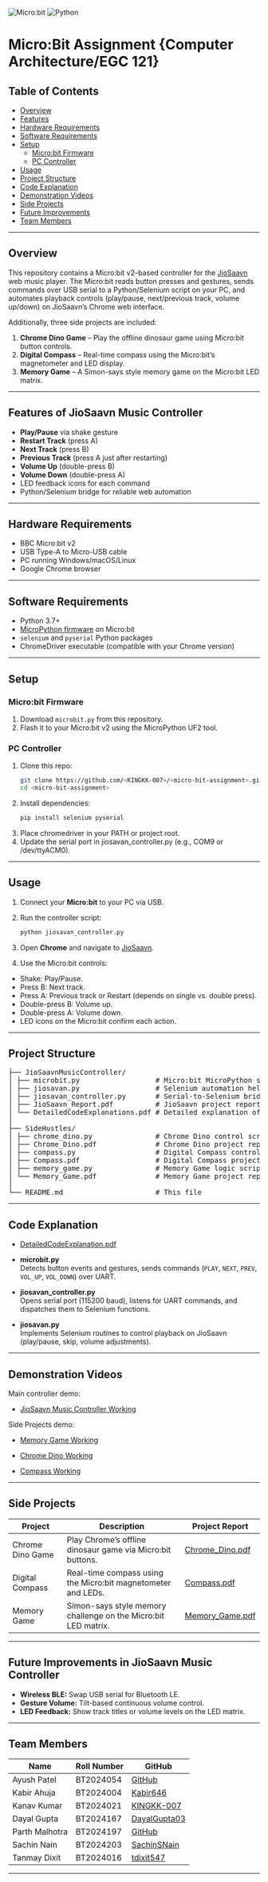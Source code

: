 ![Micro:bit](https://img.shields.io/badge/Device-Micro:bit%20v2-blue) ![Python](https://img.shields.io/badge/Language-Python3-green)

# Micro:Bit Assignment {Computer Architecture/EGC 121}

## Table of Contents
- [Overview](#overview)
- [Features](#features-of-jiosaavn-music-controller)
- [Hardware Requirements](#hardware-requirements)
- [Software Requirements](#software-requirements)
- [Setup](#setup)
  - [Micro:bit Firmware](#microbit-firmware)
  - [PC Controller](#pc-controller)
- [Usage](#usage)
- [Project Structure](#project-structure)
- [Code Explanation](#code-explanation)
- [Demonstration Videos](#demonstration-videos)
- [Side Projects](#side-projects)
- [Future Improvements](#future-improvements-in-jiosaavn-music-controller)
- [Team Members](#team-members)

---

## Overview

This repository contains a Micro:bit v2–based controller for the [JioSaavn](https://www.jiosaavn.com) web music player. The Micro:bit reads button presses and gestures, sends commands over USB serial to a Python/Selenium script on your PC, and automates playback controls (play/pause, next/previous track, volume up/down) on JioSaavn’s Chrome web interface.

Additionally, three side projects are included:
1. **Chrome Dino Game** – Play the offline dinosaur game using Micro:bit button controls.
2. **Digital Compass** – Real-time compass using the Micro:bit’s magnetometer and LED display.
3. **Memory Game** – A Simon-says style memory game on the Micro:bit LED matrix.

---

## Features of JioSaavn Music Controller

- **Play/Pause** via shake gesture
- **Restart Track** (press A)
- **Next Track** (press B)
- **Previous Track** (press A just after restarting) 
- **Volume Up** (double-press B)
- **Volume Down** (double-press A)
- LED feedback icons for each command
- Python/Selenium bridge for reliable web automation

---

## Hardware Requirements

- BBC Micro:bit v2
- USB Type-A to Micro-USB cable
- PC running Windows/macOS/Linux
- Google Chrome browser

---

## Software Requirements

- Python 3.7+
- [MicroPython firmware](https://microbit-micropython.readthedocs.io/) on Micro:bit
- `selenium` and `pyserial` Python packages
- ChromeDriver executable (compatible with your Chrome version)

---

## Setup

### Micro:bit Firmware

1. Download `microbit.py` from this repository.  
2. Flash it to your Micro:bit v2 using the MicroPython UF2 tool.

### PC Controller

1. Clone this repo:
   ```bash
   git clone https://github.com/<KINGKK-007>/<micro-bit-assignment>.git
   cd <micro-bit-assignment>

2. Install dependencies:
   ```bash
   pip install selenium pyserial
3. Place chromedriver in your PATH or project root.
4. Update the serial port in jiosavan_controller.py (e.g., COM9 or /dev/ttyACM0).

---

## Usage

1. Connect your **Micro:bit** to your PC via USB.

2. Run the controller script:

   ```bash
   python jiosavan_controller.py
3. Open **Chrome** and navigate to [JioSaavn](https://www.jiosaavn.com).
4. Use the Micro:bit controls:
- Shake: Play/Pause.
- Press B: Next track.
- Press A: Previous track or Restart (depends on single vs. double press).
- Double-press B: Volume up.
- Double-press A: Volume down.
- LED icons on the Micro:bit confirm each action.

---

## Project Structure

<pre>├── JioSaavnMusicController/
│ ├── microbit.py                  # Micro:bit MicroPython script 
│ ├── jiosavan.py                  # Selenium automation helper
│ ├── jiosavan_controller.py       # Serial-to-Selenium bridge
│ ├── JioSaavn_Report.pdf          # JioSaavn project report
│ └── DetailedCodeExplanations.pdf # Detailed explanation of main controller code
│
├── SideHustles/
│ ├── chrome_dino.py               # Chrome Dino control script
│ ├── Chrome_Dino.pdf              # Chrome Dino project report
│ ├── compass.py                   # Digital Compass control script
│ ├── Compass.pdf                  # Digital Compass project report
│ ├── memory_game.py               # Memory Game logic script
│ └── Memory_Game.pdf              # Memory Game project report
│
└── README.md                      # This file</pre>

---

## Code Explanation

- [DetailedCodeExplanation.pdf](https://drive.google.com/file/d/1-tRX-3y9bqGs4DAnv0N1B6Pl2MKri8Ud/view?usp=share_link)

- **microbit.py**  
  Detects button events and gestures, sends commands (`PLAY`, `NEXT`, `PREV`, `VOL_UP`, `VOL_DOWN`) over UART.

- **jiosavan_controller.py**  
  Opens serial port (115200 baud), listens for UART commands, and dispatches them to Selenium functions.

- **jiosavan.py**  
  Implements Selenium routines to control playback on JioSaavn (play/pause, skip, volume adjustments).

---

## Demonstration Videos 

Main controller demo:

- [JioSaavn Music Controller Working](https://drive.google.com/file/d/17tipGkDq-_PeUA8daU7xiVDqFFfhpIk-/view?usp=share_link)

Side Projects demo:

- [Memory Game Working](https://drive.google.com/file/d/1PsbJtFaRprxVQib4Qu50ni7nIJhfd5Ud/view?usp=share_link)

- [Chrome Dino Working](https://drive.google.com/file/d/1vZhc-wmto0BQOWm81tPAqW0lz1AOGBVR/view?usp=share_link)

- [Compass Working](https://drive.google.com/file/d/13PJoXrYQ3vEFnqC_ez0mqVcEbzZqfWS9/view?usp=share_link)

---

## Side Projects

| Project         | Description                                            | Project Report                                                                                               |
|-----------------|--------------------------------------------------------|--------------------------------------------------------------------------------------------------------------|
| Chrome Dino Game | Play Chrome’s offline dinosaur game via Micro:bit buttons. | [Chrome_Dino.pdf](https://drive.google.com/file/d/1GfbnPI2qqRzQFXjczvlgWyWPj0Vj7e_J/view?usp=share_link)           |
| Digital Compass  | Real-time compass using the Micro:bit magnetometer and LEDs. | [Compass.pdf](https://drive.google.com/file/d/1uXZRCnBlLe97KueORwLwOkBkAegXOD_f/view?usp=sharing)           |
| Memory Game     | Simon-says style memory challenge on the Micro:bit LED matrix. | [Memory_Game.pdf](https://drive.google.com/file/d/1CpypCTweukLDyuhZLQkP-RXxjaZ0s1BH/view?usp=sharing)           |

---

## Future Improvements in JioSaavn Music Controller

- **Wireless BLE:** Swap USB serial for Bluetooth LE.
- **Gesture Volume:** Tilt-based continuous volume control.
- **LED Feedback:** Show track titles or volume levels on the LED matrix.

---

## Team Members

| Name          | Roll Number | GitHub                                      | 
|---------------|-------------|---------------------------------------------|
| Ayush Patel   | BT2024054   | [GitHub](https://github.com/ayushpatel)  |
| Kabir Ahuja   | BT2024004   | [Kabir646](https://github.com/Kabir646)        |
| Kanav Kumar   | BT2024021   | [KINGKK-007](https://github.com/KINGKK-007)     |
| Dayal Gupta   | BT2024167   | [DayalGupta03](https://github.com/DayalGupta03)     |
| Parth Malhotra| BT2024197   | [GitHub](https://github.com/parthmalhotra)  |
| Sachin Nain   | BT2024203   | [SachinSNain](https://github.com/SachinSNain)     |
| Tanmay Dixit  | BT2024016   | [tdixit547](https://github.com/tdixit547)    |

---
